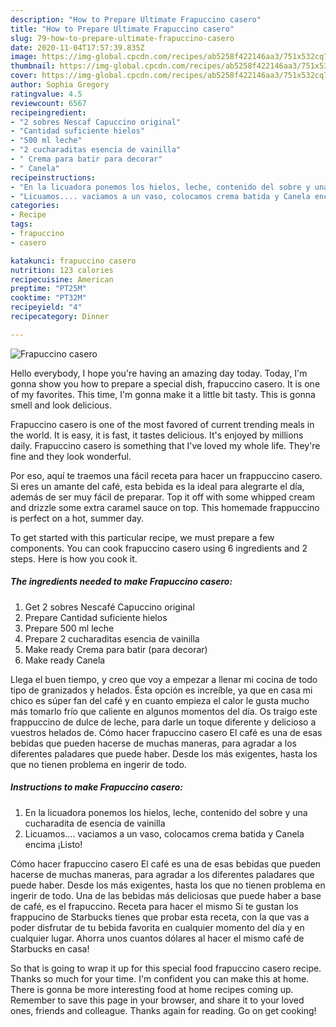 ```yaml
---
description: "How to Prepare Ultimate Frapuccino casero"
title: "How to Prepare Ultimate Frapuccino casero"
slug: 79-how-to-prepare-ultimate-frapuccino-casero
date: 2020-11-04T17:57:39.835Z
image: https://img-global.cpcdn.com/recipes/ab5258f422146aa3/751x532cq70/frapuccino-casero-foto-principal.jpg
thumbnail: https://img-global.cpcdn.com/recipes/ab5258f422146aa3/751x532cq70/frapuccino-casero-foto-principal.jpg
cover: https://img-global.cpcdn.com/recipes/ab5258f422146aa3/751x532cq70/frapuccino-casero-foto-principal.jpg
author: Sophia Gregory
ratingvalue: 4.5
reviewcount: 6567
recipeingredient:
- "2 sobres Nescaf Capuccino original"
- "Cantidad suficiente hielos"
- "500 ml leche"
- "2 cucharaditas esencia de vainilla"
- " Crema para batir para decorar"
- " Canela"
recipeinstructions:
- "En la licuadora ponemos los hielos, leche, contenido del sobre y una cucharadita de esencia de vainilla"
- "Licuamos.... vaciamos a un vaso, colocamos crema batida y Canela encima ¡Listo!"
categories:
- Recipe
tags:
- frapuccino
- casero

katakunci: frapuccino casero 
nutrition: 123 calories
recipecuisine: American
preptime: "PT25M"
cooktime: "PT32M"
recipeyield: "4"
recipecategory: Dinner

---
```



![Frapuccino casero](https://img-global.cpcdn.com/recipes/ab5258f422146aa3/751x532cq70/frapuccino-casero-foto-principal.jpg)

Hello everybody, I hope you're having an amazing day today. Today, I'm gonna show you how to prepare a special dish, frapuccino casero. It is one of my favorites. This time, I'm gonna make it a little bit tasty. This is gonna smell and look delicious.

Frapuccino casero is one of the most favored of current trending meals in the world. It is easy, it is fast, it tastes delicious. It's enjoyed by millions daily. Frapuccino casero is something that I've loved my whole life. They're fine and they look wonderful.

Por eso, aquí te traemos una fácil receta para hacer un frappuccino casero. Si eres un amante del café, esta bebida es la ideal para alegrarte el día, además de ser muy fácil de preparar. Top it off with some whipped cream and drizzle some extra caramel sauce on top. This homemade frappuccino is perfect on a hot, summer day.


To get started with this particular recipe, we must prepare a few components. You can cook frapuccino casero using 6 ingredients and 2 steps. Here is how you cook it.

<!--inarticleads1-->

##### The ingredients needed to make Frapuccino casero:

1. Get 2 sobres Nescafé Capuccino original
1. Prepare Cantidad suficiente hielos
1. Prepare 500 ml leche
1. Prepare 2 cucharaditas esencia de vainilla
1. Make ready  Crema para batir (para decorar)
1. Make ready  Canela


Llega el buen tiempo, y creo que voy a empezar a llenar mi cocina de todo tipo de granizados y helados. Ésta opción es increíble, ya que en casa mi chico es súper fan del café y en cuanto empieza el calor le gusta mucho más tomarlo frío que caliente en algunos momentos del día. Os traigo este frappuccino de dulce de leche, para darle un toque diferente y delicioso a vuestros helados de. Cómo hacer frapuccino casero El café es una de esas bebidas que pueden hacerse de muchas maneras, para agradar a los diferentes paladares que puede haber. Desde los más exigentes, hasta los que no tienen problema en ingerir de todo. 

<!--inarticleads2-->

##### Instructions to make Frapuccino casero:

1. En la licuadora ponemos los hielos, leche, contenido del sobre y una cucharadita de esencia de vainilla
1. Licuamos.... vaciamos a un vaso, colocamos crema batida y Canela encima ¡Listo!


Cómo hacer frapuccino casero El café es una de esas bebidas que pueden hacerse de muchas maneras, para agradar a los diferentes paladares que puede haber. Desde los más exigentes, hasta los que no tienen problema en ingerir de todo. Una de las bebidas más deliciosas que puede haber a base de café, es el frapuccino. Receta para hacer el mismo Si te gustan los frappucino de Starbucks tienes que probar esta receta, con la que vas a poder disfrutar de tu bebida favorita en cualquier momento del día y en cualquier lugar. Ahorra unos cuantos dólares al hacer el mismo café de Starbucks en casa! 

So that is going to wrap it up for this special food frapuccino casero recipe. Thanks so much for your time. I'm confident you can make this at home. There is gonna be more interesting food at home recipes coming up. Remember to save this page in your browser, and share it to your loved ones, friends and colleague. Thanks again for reading. Go on get cooking!

